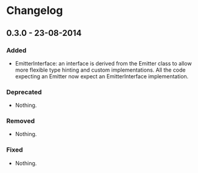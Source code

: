 # Changelog

## 0.3.0 - 23-08-2014

### Added

- EmitterInterface: an interface is derived from the Emitter class to allow more flexible type hinting and custom implementations. All the code expecting an Emitter now expect an EmitterInterface implementation.

### Deprecated
- Nothing.

### Removed
- Nothing.

### Fixed
- Nothing.